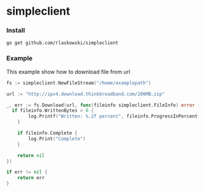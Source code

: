 # simpleclient

### Install
```
go get github.com/rlaskowski/simpleclient
```

### Example

This example show how to download file from url

```go
fs := simpleclient.NewFileStream("/home/examplepath")

url := "http://ipv4.download.thinkbroadband.com/200MB.zip"

_, err := fs.Download(url, func(fileinfo simpleclient.FileInfo) error {
  if fileinfo.WrittenBytes > 0 {
		log.Printf("Written: %.2f percent", fileinfo.ProgressInPercent())
	}

	if fileinfo.Complete {
		log.Print("Complete")
	}

	return nil
})

if err != nil {
    return err
}

